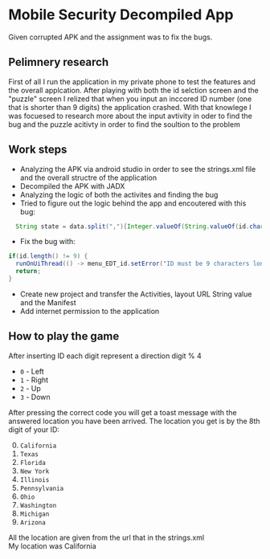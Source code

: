 # Mobile Security Decompiled App
Given corrupted APK and the assignment was to fix the bugs.

## Pelimnery research
First of all I run the application in my private phone to test the features and the overall applcation. After playing with both the id selction screen and the "puzzle" screen I relized that when you input an inccored ID number (one that is shorter than 9 digits) the application crashed. With that knowlege I was focuesed to research more about the input avtivity in oder to find the bug and the puzzle acitivty in order to find the soultion to the problem


## Work steps

 - Analyzing the APK via android studio in order to see the strings.xml file and the overall structre of the application
 - Decompiled the APK with  JADX
 - Analyzing the logic of both the activites and finding the bug
 - Tried to figure out the logic behind the app and encoutered with this bug:
```java
  String state = data.split(",")[Integer.valueOf(String.valueOf(id.charAt(7))).intValue()];
  ```
 - Fix the bug with:
```java
if(id.length() != 9) {  
  runOnUiThread(() -> menu_EDT_id.setError("ID must be 9 characters long"));  
  return;  
}
```
 -  Create new project and transfer the Activities, layout  URL String value and the Manifest
 - Add internet permission to the application
## How to play the game
After inserting ID each digit represent a direction
digit % 4
 - `0` - Left
 - `1` - Right
 - `2` - Up
 - `3` - Down

After pressing the correct code you will get a toast message with the answered location you have been arrived. 
The location you get is by the 8th digit of your ID:

0.  `California`
1. `Texas`
2. `Florida`
3. `New York`
4. `Illinois`
5. `Pennsylvania`
6. `Ohio`
7. `Washington`
8. `Michigan`
9. `Arizona`

All the location are given from the url that in the strings.xml  
My location was California
